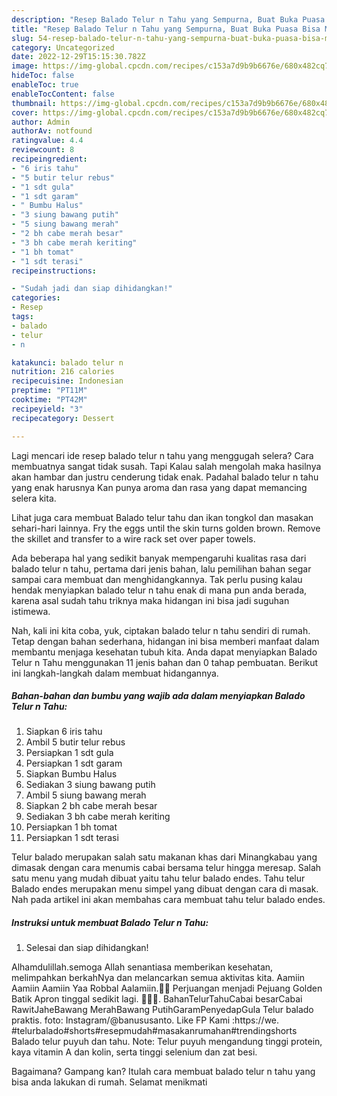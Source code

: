 ```yaml
---
description: "Resep Balado Telur n Tahu yang Sempurna, Buat Buka Puasa Bisa Manjain Lidah"
title: "Resep Balado Telur n Tahu yang Sempurna, Buat Buka Puasa Bisa Manjain Lidah"
slug: 54-resep-balado-telur-n-tahu-yang-sempurna-buat-buka-puasa-bisa-manjain-lidah
category: Uncategorized
date: 2022-12-29T15:15:30.782Z
image: https://img-global.cpcdn.com/recipes/c153a7d9b9b6676e/680x482cq70/balado-telur-n-tahu-foto-resep-utama.jpg
hideToc: false
enableToc: true
enableTocContent: false
thumbnail: https://img-global.cpcdn.com/recipes/c153a7d9b9b6676e/680x482cq70/balado-telur-n-tahu-foto-resep-utama.jpg
cover: https://img-global.cpcdn.com/recipes/c153a7d9b9b6676e/680x482cq70/balado-telur-n-tahu-foto-resep-utama.jpg
author: Admin
authorAv: notfound
ratingvalue: 4.4
reviewcount: 8
recipeingredient:
- "6 iris tahu"
- "5 butir telur rebus"
- "1 sdt gula"
- "1 sdt garam"
- " Bumbu Halus"
- "3 siung bawang putih"
- "5 siung bawang merah"
- "2 bh cabe merah besar"
- "3 bh cabe merah keriting"
- "1 bh tomat"
- "1 sdt terasi"
recipeinstructions:

- "Sudah jadi dan siap dihidangkan!"
categories:
- Resep
tags:
- balado
- telur
- n

katakunci: balado telur n 
nutrition: 216 calories
recipecuisine: Indonesian
preptime: "PT11M"
cooktime: "PT42M"
recipeyield: "3"
recipecategory: Dessert

---
```



Lagi mencari ide resep balado telur n tahu yang menggugah selera? Cara membuatnya sangat tidak susah. Tapi Kalau salah mengolah maka hasilnya akan hambar dan justru cenderung tidak enak. Padahal balado telur n tahu yang enak harusnya Kan punya aroma dan rasa yang dapat memancing selera kita.


Lihat juga cara membuat Balado telur tahu dan ikan tongkol dan masakan sehari-hari lainnya. Fry the eggs until the skin turns golden brown. Remove the skillet and transfer to a wire rack set over paper towels.

Ada beberapa hal yang sedikit banyak mempengaruhi kualitas rasa dari balado telur n tahu, pertama dari jenis bahan, lalu pemilihan bahan segar sampai cara membuat dan menghidangkannya. Tak perlu pusing kalau hendak menyiapkan balado telur n tahu enak di mana pun anda berada, karena asal sudah tahu triknya maka hidangan ini bisa jadi suguhan istimewa.


Nah, kali ini kita coba, yuk, ciptakan balado telur n tahu sendiri di rumah. Tetap dengan bahan sederhana, hidangan ini bisa memberi manfaat dalam membantu menjaga kesehatan tubuh kita. Anda dapat menyiapkan Balado Telur n Tahu menggunakan 11 jenis bahan dan 0 tahap pembuatan. Berikut ini langkah-langkah dalam membuat hidangannya.

<!--inarticleads1-->

##### Bahan-bahan dan bumbu yang wajib ada dalam menyiapkan Balado Telur n Tahu:

1. Siapkan 6 iris tahu
1. Ambil 5 butir telur rebus
1. Persiapkan 1 sdt gula
1. Persiapkan 1 sdt garam
1. Siapkan  Bumbu Halus
1. Sediakan 3 siung bawang putih
1. Ambil 5 siung bawang merah
1. Siapkan 2 bh cabe merah besar
1. Sediakan 3 bh cabe merah keriting
1. Persiapkan 1 bh tomat
1. Persiapkan 1 sdt terasi


Telur balado merupakan salah satu makanan khas dari Minangkabau yang dimasak dengan cara menumis cabai bersama telur hingga meresap. Salah satu menu yang mudah dibuat yaitu tahu telur balado endes. Tahu telur Balado endes merupakan menu simpel yang dibuat dengan cara di masak. Nah pada artikel ini akan membahas cara membuat tahu telur balado endes. 

<!--inarticleads2-->

##### Instruksi untuk membuat Balado Telur n Tahu:


1. Selesai dan siap dihidangkan!

Alhamdulillah.semoga Allah senantiasa memberikan kesehatan, melimpahkan berkahNya dan melancarkan semua aktivitas kita. Aamiin Aamiin Aamiin Yaa Robbal Aalamiin.🤲🤗 Perjuangan menjadi Pejuang Golden Batik Apron tinggal sedikit lagi. 💪💪💪. BahanTelurTahuCabai besarCabai RawitJaheBawang MerahBawang PutihGaramPenyedapGula Telur balado praktis. foto: Instagram/@banususanto. Like FP Kami :https://we. #telurbalado#shorts#resepmudah#masakanrumahan#trendingshorts Balado telur puyuh dan tahu. Note: Telur puyuh mengandung tinggi protein, kaya vitamin A dan kolin, serta tinggi selenium dan zat besi. 

Bagaimana? Gampang kan? Itulah cara membuat balado telur n tahu yang bisa anda lakukan di rumah. Selamat menikmati
